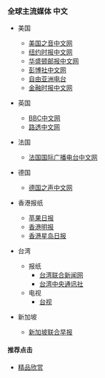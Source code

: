 ### 全球主流媒体 中文


- 美国
  - [美国之音中文网](https://www.voachinese.com/)
  - [纽约时报中文网](https://m.cn.nytimes.com/)
  - [华盛顿邮报中文网](https://www.washingtonpost.com/)
  - [彭博社中文网]()
  - [自由亚洲电台](https://www.rfa.org/mandarin/)
  - [金融时报中文网](https://www.ftchinese.com/)

- 英国
  - [BBC中文网](http://www.bbc.co.uk/zhongwen/simp/mobile/)
  - [路透中文网](https://cn.reuters.com/)

- 法国
  - [法国国际广播电台中文网](http://www.rfi.fr/cn/)
- 德国
  - [德国之声中文网](http://m.dw.de/chinese)

- 香港报纸
  - [苹果日报](https://hk.appledaily.com/hit)
  - [香港明报](https://m.mingpao.com/)
  - [香港星岛日报](http://std.stheadline.com/instant/)
- 台湾
  - 报纸
    - [台湾联合新闻网](https://udn.com/mobile/index)
    - [台湾中央通讯社](https://www.cna.com.tw/)
  - 电视
    - [台视](https://www.ttv.com.tw/)

- 新加坡
  - [新加坡联合早报](https://www.zaobao.com.sg/)


#### 推荐点击
- [精品欣赏](https://summer200.github.io/content/main)
